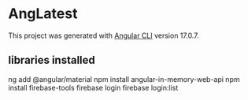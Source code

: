 # AngLatest

This project was generated with [Angular CLI](https://github.com/angular/angular-cli) version 17.0.7.

## libraries installed
ng add @angular/material
npm install angular-in-memory-web-api
npm install firebase-tools
firebase login
firebase login:list


